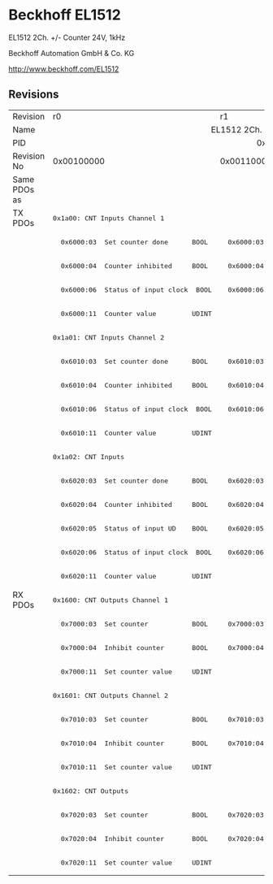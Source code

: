 # Beckhoff EL1512

EL1512 2Ch. +/- Counter 24V, 1kHz

Beckhoff Automation GmbH & Co. KG

http://www.beckhoff.com/EL1512

## Revisions
<table>
<tr >
<td>Revision</td>
<td><div class="foo">r0</div></td>
<td><div class="foo">r1</div></td>
<td><div class="foo">r2</div></td>
<td><div class="foo">r3</div></td>
<td><div class="foo">r4</div></td>
<td><div class="foo">r5</div></td>
</tr>
<tr >
<td>Name</td>
<td colspan=6 align="center"><div class="foo">EL1512 2Ch. +/- Counter 24V, 1kHz</div></td>
</tr>
<tr >
<td>PID</td>
<td colspan=6 align="center"><div class="foo">0x05e83052</div></td>
</tr>
<tr >
<td>Revision No</td>
<td><div class="foo">0x00100000</div></td>
<td><div class="foo">0x00110000</div></td>
<td><div class="foo">0x00120000</div></td>
<td><div class="foo">0x00130000</div></td>
<td><div class="foo">0x00140000</div></td>
<td><div class="foo">0x00150000</div></td>
</tr>
<tr >
<td>Same PDOs as</td>
<td colspan=6 align="center"><div class="foo"></div></td>
</tr>
<tr class="txpdo pdosection">
<td rowspan=16 valign=top>TX PDOs</td>
<td colspan=6 align="left"><pre>0x1a00: CNT Inputs Channel 1</pre></td>
<td></td>
</tr>
<tr class="txpdo">
<td><pre>  0x6000:03  Set counter done      BOOL</pre></td>
<td colspan=5 align="left"><pre>  0x6000:03  Status__Set counter done  BOOL</pre></td>
</tr>
<tr class="txpdo">
<td><pre>  0x6000:04  Counter inhibited     BOOL</pre></td>
<td colspan=5 align="left"><pre>  0x6000:04  Status__Counter inhibited  BOOL</pre></td>
</tr>
<tr class="txpdo">
<td><pre>  0x6000:06  Status of input clock  BOOL</pre></td>
<td colspan=5 align="left"><pre>  0x6000:06  Status__Status of input clock  BOOL</pre></td>
</tr>
<tr class="txpdo">
<td colspan=6 align="left"><pre>  0x6000:11  Counter value         UDINT</pre></td>
</tr>
<tr class="txpdo pdosection">
<td colspan=6 align="left"><pre>0x1a01: CNT Inputs Channel 2</pre></td>
</tr>
<tr class="txpdo">
<td><pre>  0x6010:03  Set counter done      BOOL</pre></td>
<td colspan=5 align="left"><pre>  0x6010:03  Status__Set counter done  BOOL</pre></td>
</tr>
<tr class="txpdo">
<td><pre>  0x6010:04  Counter inhibited     BOOL</pre></td>
<td colspan=5 align="left"><pre>  0x6010:04  Status__Counter inhibited  BOOL</pre></td>
</tr>
<tr class="txpdo">
<td><pre>  0x6010:06  Status of input clock  BOOL</pre></td>
<td colspan=5 align="left"><pre>  0x6010:06  Status__Status of input clock  BOOL</pre></td>
</tr>
<tr class="txpdo">
<td colspan=6 align="left"><pre>  0x6010:11  Counter value         UDINT</pre></td>
</tr>
<tr class="txpdo pdosection">
<td colspan=6 align="left"><pre>0x1a02: CNT Inputs</pre></td>
</tr>
<tr class="txpdo">
<td><pre>  0x6020:03  Set counter done      BOOL</pre></td>
<td colspan=5 align="left"><pre>  0x6020:03  Status__Set counter done  BOOL</pre></td>
</tr>
<tr class="txpdo">
<td><pre>  0x6020:04  Counter inhibited     BOOL</pre></td>
<td colspan=5 align="left"><pre>  0x6020:04  Status__Counter inhibited  BOOL</pre></td>
</tr>
<tr class="txpdo">
<td><pre>  0x6020:05  Status of input UD    BOOL</pre></td>
<td colspan=5 align="left"><pre>  0x6020:05  Status__Status of input UD  BOOL</pre></td>
</tr>
<tr class="txpdo">
<td><pre>  0x6020:06  Status of input clock  BOOL</pre></td>
<td colspan=5 align="left"><pre>  0x6020:06  Status__Status of input clock  BOOL</pre></td>
</tr>
<tr class="txpdo">
<td colspan=6 align="left"><pre>  0x6020:11  Counter value         UDINT</pre></td>
</tr>
<tr class="rxpdo pdosection">
<td rowspan=12 valign=top>RX PDOs</td>
<td colspan=6 align="left"><pre>0x1600: CNT Outputs Channel 1</pre></td>
<td></td>
</tr>
<tr class="rxpdo">
<td><pre>  0x7000:03  Set counter           BOOL</pre></td>
<td colspan=5 align="left"><pre>  0x7000:03  Control__Set counter  BOOL</pre></td>
</tr>
<tr class="rxpdo">
<td><pre>  0x7000:04  Inhibit counter       BOOL</pre></td>
<td colspan=5 align="left"><pre>  0x7000:04  Control__Inhibit counter  BOOL</pre></td>
</tr>
<tr class="rxpdo">
<td colspan=6 align="left"><pre>  0x7000:11  Set counter value     UDINT</pre></td>
</tr>
<tr class="rxpdo pdosection">
<td colspan=6 align="left"><pre>0x1601: CNT Outputs Channel 2</pre></td>
</tr>
<tr class="rxpdo">
<td><pre>  0x7010:03  Set counter           BOOL</pre></td>
<td colspan=5 align="left"><pre>  0x7010:03  Control__Set counter  BOOL</pre></td>
</tr>
<tr class="rxpdo">
<td><pre>  0x7010:04  Inhibit counter       BOOL</pre></td>
<td colspan=5 align="left"><pre>  0x7010:04  Control__Inhibit counter  BOOL</pre></td>
</tr>
<tr class="rxpdo">
<td colspan=6 align="left"><pre>  0x7010:11  Set counter value     UDINT</pre></td>
</tr>
<tr class="rxpdo pdosection">
<td colspan=6 align="left"><pre>0x1602: CNT Outputs</pre></td>
</tr>
<tr class="rxpdo">
<td><pre>  0x7020:03  Set counter           BOOL</pre></td>
<td colspan=5 align="left"><pre>  0x7020:03  Control__Set counter  BOOL</pre></td>
</tr>
<tr class="rxpdo">
<td><pre>  0x7020:04  Inhibit counter       BOOL</pre></td>
<td colspan=5 align="left"><pre>  0x7020:04  Control__Inhibit counter  BOOL</pre></td>
</tr>
<tr class="rxpdo">
<td colspan=6 align="left"><pre>  0x7020:11  Set counter value     UDINT</pre></td>
</tr>
</table>
